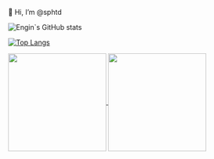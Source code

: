 👋 Hi, I’m @sphtd


![Engin`s GitHub stats](https://github-readme-stats.vercel.app/api?username=sphtd&show_icons=true&theme=radical)

[![Top Langs](https://github-readme-stats.vercel.app/api/top-langs/?username=sphtd&layout=donut)](https://github.com/anuraghazra/github-readme-stats)

<a href="https://github.com/anuraghazra/github-readme-stats">
  <img height=200 align="center" src="https://github-readme-stats.vercel.app/api?username=sphtd" />
</a>
<a href="https://github.com/anuraghazra/convoychat">
  <img height=200 align="center" src="https://github-readme-stats.vercel.app/api/top-langs?username=sphtd&layout=compact&langs_count=8&card_width=320" />
</a>
